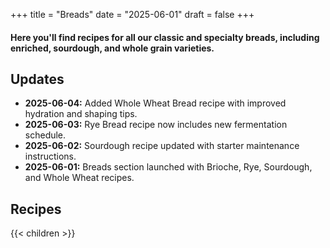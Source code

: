 +++
title = "Breads"
date = "2025-06-01"
draft = false
+++

#### Here you'll find recipes for all our classic and specialty breads, including enriched, sourdough, and whole grain varieties.

## Updates

- **2025-06-04:** Added Whole Wheat Bread recipe with improved hydration and shaping tips.
- **2025-06-03:** Rye Bread recipe now includes new fermentation schedule.
- **2025-06-02:** Sourdough recipe updated with starter maintenance instructions.
- **2025-06-01:** Breads section launched with Brioche, Rye, Sourdough, and Whole Wheat recipes.

## Recipes

{{< children >}}  <!-- If your theme supports this shortcode, it will list subsections automatically. -->